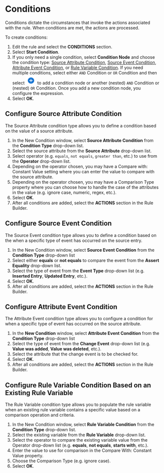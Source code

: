 # Conditions

Conditions dictate the circumstances that invoke the actions associated with the rule. When conditions are met, the actions are processed.

To create conditions:

1. Edit the rule and select the **CONDITIONS** section.
1. Select **Start Condition**.
1. If you only need a single condition, select **Condition Node** and choose the condition type: [Source Attribute Condition](#configure-source-attribute-condition), [Source Event Condition](#configure-source-event-condition), [Attribute Event Condition](#configure-attribute-event-condition), or [Rule Variable Condition](#configure-rule-variable-condition-based-on-an-existing-rule-variable). If you need multiple conditions, select either `AND` Condition or `OR` Condition and then select ![Plus symbol](../../media/image80.png) to add a condition node or another (nested) `AND` Condition or (nested) `OR` Condition. Once you add a new condition node, you configure the expression.
1. Select **OK**.

## Configure Source Attribute Condition

The Source Attribute condition type allows you to define a condition based on the value of a source attribute.

1. In the New Condition window, select **Source Attribute Condition** from the **Condition Type** drop-down list.
1. Select the source attribute from the **Source Attribute** drop-down list.
1. Select operator (e.g. `equals`, `not equals`, `greater than`, etc.) to use from the **Operator** drop-down list.
1. Depending on the operator chosen, you may have a Compare with: Constant Value setting where you can enter the value to compare with the source attribute.
1. Depending on the operator chosen, you may have a Comparison Type property where you can choose how to handle the case of the attributes in the value (e.g. ignore case, numeric, regex, etc.).
1. Select **OK**.
1. After all conditions are added, select the **ACTIONS** section in the Rule Builder.

## Configure Source Event Condition

The Source Event condition type allows you to define a condition based on the when a specific type of event has occurred on the source entry.

1. In the New Condition window, select **Source Event Condition** from the **Condition Type** drop-down list
1. Select either **equals** or **not equals** to compare the event from the **Assert Equality** drop-down list.
1. Select the type of event from the **Event Type** drop-down list (e.g. **Inserted Entry**, **Updated Entry**, etc.).
1. Select **OK**.
1. After all conditions are added, select the **ACTIONS** section in the Rule Builder.

## Configure Attribute Event Condition

The Attribute Event condition type allows you to configure a condition for when a specific type of event has occurred on the source attribute.

1. In the **New Condition** window, select **Attribute Event Condition** from the **Condition Type** drop-down list
1. Select the type of event from the **Change Event** drop-down list (e.g. **Value was added**, **Value was deleted**, etc.).
1. Select the attribute that the change event is to be checked for.
1. Select **OK**.
1. After all conditions are added, select the **ACTIONS** section in the Rule Builder.

## Configure Rule Variable Condition Based on an Existing Rule Variable

The Rule Variable condition type allows you to populate the rule variable when an existing rule variable contains a specific value based on a comparison operation and criteria.

1. In the New Condition window, select **Rule Variable Condition** from the **Condition Type** drop-down list.
1. Select the existing variable from the **Rule Variable** drop-down list.
1. Select the operator to compare the existing variable value from the Operator drop-down list (e.g. **equals**, **not equals**, **starts with**, etc.).
1. Enter the value to use for comparison in the Compare With: Constant Value property.
1. Choose the Comparison Type (e.g. ignore case).
1. Select **OK**.
